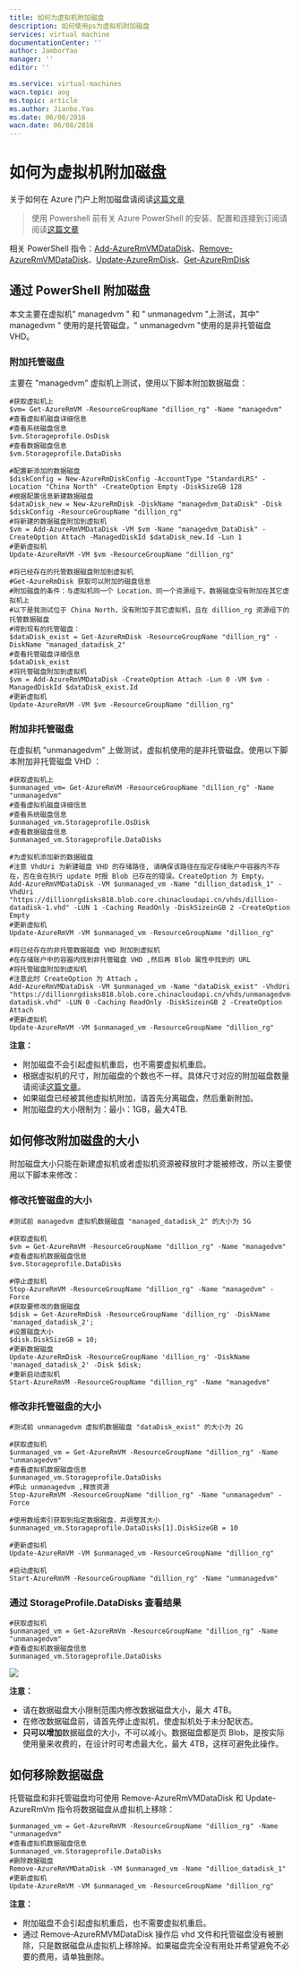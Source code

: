 ```yaml
---
title: 如何为虚拟机附加磁盘
description: 如何使用ps为虚拟机附加磁盘
services: virtual machine
documentationCenter: ''
author: JamborYao
manager: ''
editor: ''

ms.service: virtual-machines
wacn.topic: aog
ms.topic: article
ms.author: Jianbo.Yao
ms.date: 06/08/2016
wacn.date: 06/08/2016
---
```


# 如何为虚拟机附加磁盘

关于如何在 Azure 门户上附加磁盘请阅读[这篇文章](https://docs.azure.cn/virtual-machines/windows/attach-managed-disk-portal)

>使用 Powershell 前有关 Azure PowerShell 的安装、配置和连接到订阅请阅读[这篇文章](/powershell-install-configure)

相关 PowerShell 指令：[Add-AzureRmVMDataDisk](https://docs.microsoft.com/powershell/module/azurerm.compute/add-azurermvmdatadisk?view=azurermps-5.1.1)、[Remove-AzureRmVMDataDisk](https://docs.microsoft.com/powershell/module/azurerm.compute/remove-azurermvmdatadisk?view=azurermps-5.1.1)、[Update-AzureRmDisk](https://docs.microsoft.com/powershell/module/azurerm.compute/update-azurermdisk?view=azurermps-5.1.1)、[Get-AzureRmDisk](https://docs.microsoft.com/powershell/module/azurerm.compute/get-azurermdisk?view=azurermps-5.1.1)

## 通过 PowerShell 附加磁盘

本文主要在虚拟机" managedvm " 和 " unmanagedvm "上测试，其中" managedvm " 使用的是托管磁盘，" unmanagedvm "使用的是非托管磁盘 VHD。

### 附加托管磁盘

主要在 "managedvm" 虚拟机上测试，使用以下脚本附加数据磁盘：

```
#获取虚拟机上
$vm= Get-AzureRmVM -ResourceGroupName "dillion_rg" -Name "managedvm"
#查看虚拟机磁盘详细信息
#查看系统磁盘信息
$vm.Storageprofile.OsDisk
#查看数据磁盘信息
$vm.Storageprofile.DataDisks

#配置新添加的数据磁盘
$diskConfig = New-AzureRmDiskConfig -AccountType "StandardLRS" -Location "China North" -CreateOption Empty -DiskSizeGB 128
#根据配置信息新建数据磁盘
$dataDisk_new = New-AzureRmDisk -DiskName "managedvm_DataDisk" -Disk $diskConfig -ResourceGroupName "dillion_rg"
#将新建的数据磁盘附加到虚拟机
$vm = Add-AzureRmVMDataDisk -VM $vm -Name "managedvm_DataDisk" -CreateOption Attach -ManagedDiskId $dataDisk_new.Id -Lun 1
#更新虚拟机
Update-AzureRmVM -VM $vm -ResourceGroupName "dillion_rg"

#将已经存在的托管数据磁盘附加到虚拟机
#Get-AzureRmDisk 获取可以附加的磁盘信息
#附加磁盘的条件：与虚拟机同一个 Location、同一个资源组下，数据磁盘没有附加在其它虚拟机上
#以下是我测试位于 China North，没有附加于其它虚拟机，且在 dillion_rg 资源组下的托管数据磁盘
#得到现有的托管磁盘：
$dataDisk_exist = Get-AzureRmDisk -ResourceGroupName "dillion_rg" -DiskName "managed_datadisk_2"
#查看托管磁盘详细信息
$dataDisk_exist
#将托管磁盘附加到虚拟机
$vm = Add-AzureRmVMDataDisk -CreateOption Attach -Lun 0 -VM $vm -ManagedDiskId $dataDisk_exist.Id
#更新虚拟机
Update-AzureRmVM -VM $vm -ResourceGroupName "dillion_rg"
```
### 附加非托管磁盘

在虚拟机 "unmanagedvm" 上做测试，虚拟机使用的是非托管磁盘。使用以下脚本附加非托管磁盘 VHD ：

```
#获取虚拟机上
$unmanaged_vm= Get-AzureRmVM -ResourceGroupName "dillion_rg" -Name "unmanagedvm"
#查看虚拟机磁盘详细信息
#查看系统磁盘信息
$unmanaged_vm.Storageprofile.OsDisk
#查看数据磁盘信息
$unmanaged_vm.Storageprofile.DataDisks

#为虚拟机添加新的数据磁盘
#注意 VhdUri 为新建磁盘 VHD 的存储路径, 请确保该路径在指定存储账户中容器内不存在，否在会在执行 update 时报 Blob 已存在的错误。CreateOption 为 Empty。
Add-AzureRmVMDataDisk -VM $unmanaged_vm -Name "dillion_datadisk_1" -VhdUri "https://dillionrgdisks818.blob.core.chinacloudapi.cn/vhds/dillion-datadisk-1.vhd" -LUN 1 -Caching ReadOnly -DiskSizeinGB 2 -CreateOption Empty
#更新虚拟机
Update-AzureRmVM -VM $unmanaged_vm -ResourceGroupName "dillion_rg"

#将已经存在的非托管数据磁盘 VHD 附加到虚拟机
#在存储账户中的容器内找到非托管磁盘 VHD ,然后再 Blob 属性中找到的 URL
#将托管磁盘附加到虚拟机
#注意此时 CreateOption 为 Attach 。
Add-AzureRmVMDataDisk -VM $unmanaged_vm -Name "dataDisk_exist" -VhdUri "https://dillionrgdisks818.blob.core.chinacloudapi.cn/vhds/unmanagedvm-datadisk.vhd" -LUN 0 -Caching ReadOnly -DiskSizeinGB 2 -CreateOption Attach
#更新虚拟机
Update-AzureRmVM -VM $unmanaged_vm -ResourceGroupName "dillion_rg"
```

**注意：**

- 附加磁盘不会引起虚拟机重启，也不需要虚拟机重启。
- 根据虚拟机的尺寸，附加磁盘的个数也不一样。具体尺寸对应的附加磁盘数量请阅读[这篇文章](/virtual-machines/virtual-machines-windows-sizes)。
- 如果磁盘已经被其他虚拟机附加，请首先分离磁盘，然后重新附加。
- 附加磁盘的大小限制为：最小：1GB，最大4TB.

## 如何修改附加磁盘的大小

附加磁盘大小只能在新建虚拟机或者虚拟机资源被释放时才能被修改，所以主要使用以下脚本来修改：

### 修改托管磁盘的大小

```
#测试前 managedvm 虚拟机数据磁盘 "managed_datadisk_2" 的大小为 5G

#获取虚拟机
$vm = Get-AzureRmVM -ResourceGroupName "dillion_rg" -Name "managedvm"
#查看虚拟机数据磁盘信息
$vm.Storageprofile.DataDisks

#停止虚拟机
Stop-AzureRmVM -ResourceGroupName "dillion_rg" -Name "managedvm" -Force
#获取要修改的数据磁盘
$disk = Get-AzureRmDisk -ResourceGroupName 'dillion_rg' -DiskName 'managed_datadisk_2';
#设置磁盘大小
$disk.DiskSizeGB = 10;
#更新数据磁盘
Update-AzureRmDisk -ResourceGroupName 'dillion_rg' -DiskName 'managed_datadisk_2' -Disk $disk;
#重新启动虚拟机
Start-AzureRmVM -ResourceGroupName "dillion_rg" -Name "managedvm"
```

### 修改非托管磁盘的大小

```
#测试前 unmanagedvm 虚拟机数据磁盘 "dataDisk_exist" 的大小为 2G

#获取虚拟机
$unmanaged_vm = Get-AzureRmVM -ResourceGroupName "dillion_rg" -Name "unmanagedvm"
#查看虚拟机数据磁盘信息
$unmanaged_vm.Storageprofile.DataDisks
#停止 unmanagedvm ,释放资源
Stop-AzureRmVM -ResourceGroupName "dillion_rg" -Name "unmanagedvm" -Force

#使用数组索引获取到指定数据磁盘，并调整其大小
$unmanaged_vm.Storageprofile.DataDisks[1].DiskSizeGB = 10

#更新虚拟机
Update-AzureRmVM -VM $unmanaged_vm -ResourceGroupName "dillion_rg"

#启动虚拟机
Start-AzureRmVM -ResourceGroupName "dillion_rg" -Name "unmanagedvm"
```

### 通过 StorageProfile.DataDisks 查看结果

```
#获取虚拟机
$unmanaged_vm = Get-AzureRmVm -ResourceGroupName "dillion_rg" -Name "unmanagedvm"
#查看虚拟机数据磁盘信息
$unmanaged_vm.Storageprofile.DataDisks	
```

![](./media/aog-virtual-machines-attach-vhd/resize_disk.PNG)	

**注意：**

- 请在数据磁盘大小限制范围内修改数据磁盘大小，最大 4TB。
- 在修改数据磁盘前，请首先停止虚拟机，使虚拟机处于未分配状态。
- **只可以增加**数据磁盘的大小，不可以减小。数据磁盘都是页 Blob，是按实际使用量来收费的，在设计时可考虑最大化，最大 4TB，这样可避免此操作。

## 如何移除数据磁盘

托管磁盘和非托管磁盘均可使用 Remove-AzureRmVMDataDisk 和 Update-AzureRmVm 指令将数据磁盘从虚拟机上移除：

```
$unmanaged_vm = Get-AzureRmVM -ResourceGroupName "dillion_rg" -Name "unmanagedvm"
#查看虚拟机数据磁盘信息
$unmanaged_vm.Storageprofile.DataDisks
#删除数据磁盘
Remove-AzureRmVMDataDisk -VM $unmanaged_vm -Name "dillion_datadisk_1"
#更新虚拟机
Update-AzureRmVM -VM $unmanaged_vm -ResourceGroupName "dillion_rg"
```

**注意：**

- 附加磁盘不会引起虚拟机重启，也不需要虚拟机重启。
- 通过 Remove-AzureRMVMDataDisk 操作后 vhd 文件和托管磁盘没有被删除，只是数据磁盘从虚拟机上移除掉。如果磁盘完全没有用处并希望避免不必要的费用，请单独删除。